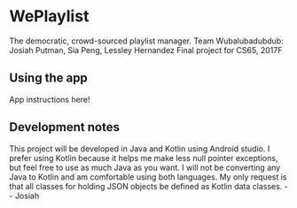 # WePlaylist
The democratic, crowd-sourced playlist manager.
Team Wubalubadubdub: Josiah Putman, Sia Peng, Lessley Hernandez
Final project for CS65, 2017F

## Using the app
App instructions here!

## Development notes
This project will be developed in Java and Kotlin using Android studio. I prefer using Kotlin because it helps me make less null pointer exceptions, but feel free to use as much Java as you want. I will not be converting any Java to Kotlin and am comfortable using both languages. My only request is that all classes for holding JSON objects be defined as Kotlin data classes.
 -- Josiah
